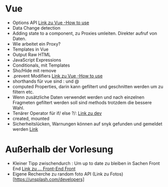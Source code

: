 # Vue

- Options API [Link zu Vue -How to use](https://v3.vuejs.org/api/options-api.html)
- Data Change detection
- Adding state to a component, zu Proxies umleiten. Direkter aufruf von Daten.
- Wie arbeitet ein Proxy?
- Templates in Vue
- Output Raw HTML
- JavaScript Expressions
- Conditionals, mit Templates
- Sho/Hide mit remove
- .prevent Modifiers [Link zu Vue -How to use](https://v3.vuejs.org/guide/events.html#event-modifiers)
- shorthands für vue sind : und @
- computed Properties, darin kann gefiltert und geschnitten werden um zu filtern etc.
- Wenn zusätzliche Daten verwendet werden und nach einzelnen Fragmeten gefiltert werden soll sind methods trotzdem die bessere Wahl.
- Tenärer Operator für if/ else ?/: [Link zu dev](https://developer.mozilla.org/de/docs/Web/JavaScript/Reference/Operators/Conditional_Operator)
- created, mounted
- Sicherheitslücken, Warnungen können auf snyk gefunden und gemeldet werden [Link](https://snyk.io/de/)

# Außerhalb der Vorlesung

- Kleiner Tipp zwischendurch : Um up to date zu bleiben in Sachen Front End [Link zu ... Front-End Front](https://frontendfront.com/)
- Eigene Recherche zu random foto API (Link zu Fotos)[https://unsplash.com/developers]
